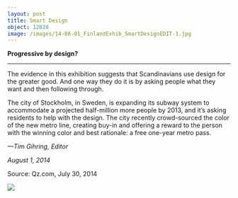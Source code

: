 ```yaml
---
layout: post
title: Smart Design
object: 12828
image: /images/14-08-01_FinlandExhib_SmartDesignEDIT-1.jpg
---
```

**Progressive by design?**

****

The evidence in this exhibition suggests that Scandinavians use design for the greater good. And one way they do it is by asking people what they want and then following through. 

The city of Stockholm, in Sweden, is expanding its subway system to accommodate a projected half-million more people by 2013, and it’s asking residents to help with the design. The city recently crowd-sourced the color of the new metro line, creating buy-in and offering a reward to the person with the winning color and best rationale: a free one-year metro pass.

*—Tim Gihring, Editor*

*August 1, 2014*

Source: Qz.com, July 30, 2014

![]({{siteurl.base}}/images/14-08-01_FinlandExhib_SmartDesignEDIT-1.jpg)

